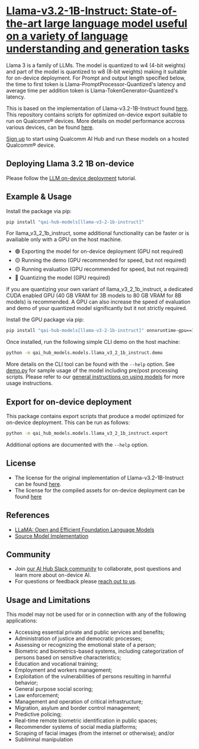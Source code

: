 # [Llama-v3.2-1B-Instruct: State-of-the-art large language model useful on a variety of language understanding and generation tasks](https://aihub.qualcomm.com/models/llama_v3_2_1b_instruct)

Llama 3 is a family of LLMs. The model is quantized to w4 (4-bit weights) and part of the model is quantized to w8 (8-bit weights) making it suitable for on-device deployment. For Prompt and output length specified below, the time to first token is Llama-PromptProcessor-Quantized's latency and average time per addition token is Llama-TokenGenerator-Quantized's latency.

This is based on the implementation of Llama-v3.2-1B-Instruct found [here](https://huggingface.co/meta-llama/Llama-3.2-1B-Instruct/). This repository contains scripts for optimized on-device
export suitable to run on Qualcomm® devices. More details on model performance
accross various devices, can be found [here](https://aihub.qualcomm.com/models/llama_v3_2_1b_instruct).

[Sign up](https://myaccount.qualcomm.com/signup) to start using Qualcomm AI Hub and run these models on a hosted Qualcomm® device.

## Deploying Llama 3.2 1B on-device

Please follow the [LLM on-device deployment](https://github.com/quic/ai-hub-apps/tree/main/tutorials/llm_on_genie) tutorial.



## Example & Usage

Install the package via pip:
```bash
pip install "qai-hub-models[llama-v3-2-1b-instruct]"
```

For llama_v3_2_1b_instruct, some additional functionality can be faster or is availiable
only with a GPU on the host machine.

- 🟢 Exporting the model for on-device deployment (GPU not required)
- 🟡 Running the demo (GPU recommended for speed, but not required)
- 🟡 Running evaluation (GPU recommended for speed, but not required)
- 🔴 Quantizing the model (GPU required)

If you are quantizing your own variant of llama_v3_2_1b_instruct, a dedicated CUDA enabled
GPU (40 GB VRAM for 3B models to 80 GB VRAM for 8B models) is recommended. A GPU
can also increase the speed of evaluation and demo of your quantized model
significantly but it not strictly required.

Install the GPU package via pip:
```bash
pip install "qai-hub-models[llama-v3-2-1b-instruct]" onnxruntime-gpu==1.22 https://github.com/quic/aimet/releases/download/2.14.0/aimet_onnx-2.14.0+cu121-cp310-cp310-manylinux_2_34_x86_64.whl -f https://download.pytorch.org/whl/torch_stable.html
```



Once installed, run the following simple CLI demo on the host machine:

```bash
python -m qai_hub_models.models.llama_v3_2_1b_instruct.demo
```
More details on the CLI tool can be found with the `--help` option. See
[demo.py](demo.py) for sample usage of the model including pre/post processing
scripts. Please refer to our [general instructions on using
models](../../../#getting-started) for more usage instructions.

## Export for on-device deployment

This package contains export scripts that produce a model optimized for
on-device deployment. This can be run as follows:

```bash
python -m qai_hub_models.models.llama_v3_2_1b_instruct.export
```
Additional options are documented with the `--help` option.


## License
* The license for the original implementation of Llama-v3.2-1B-Instruct can be found
  [here](https://huggingface.co/meta-llama/Llama-3.2-1B-Instruct/blob/main/LICENSE.txt).
* The license for the compiled assets for on-device deployment can be found [here](https://huggingface.co/meta-llama/Llama-3.2-1B-Instruct/blob/main/LICENSE.txt)


## References
* [LLaMA: Open and Efficient Foundation Language Models](https://www.llama.com/docs/model-cards-and-prompt-formats/llama3_2/)
* [Source Model Implementation](https://huggingface.co/meta-llama/Llama-3.2-1B-Instruct/)



## Community
* Join [our AI Hub Slack community](https://aihub.qualcomm.com/community/slack) to collaborate, post questions and learn more about on-device AI.
* For questions or feedback please [reach out to us](mailto:ai-hub-support@qti.qualcomm.com).


## Usage and Limitations

This model may not be used for or in connection with any of the following applications:

- Accessing essential private and public services and benefits;
- Administration of justice and democratic processes;
- Assessing or recognizing the emotional state of a person;
- Biometric and biometrics-based systems, including categorization of persons based on sensitive characteristics;
- Education and vocational training;
- Employment and workers management;
- Exploitation of the vulnerabilities of persons resulting in harmful behavior;
- General purpose social scoring;
- Law enforcement;
- Management and operation of critical infrastructure;
- Migration, asylum and border control management;
- Predictive policing;
- Real-time remote biometric identification in public spaces;
- Recommender systems of social media platforms;
- Scraping of facial images (from the internet or otherwise); and/or
- Subliminal manipulation
